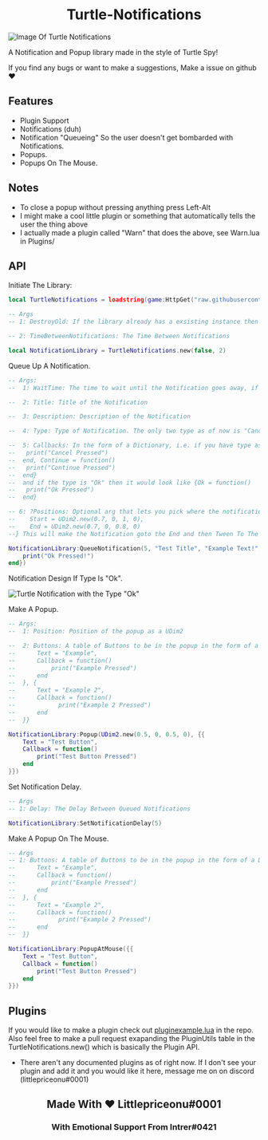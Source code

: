 <h1 align="center">Turtle-Notifications</h1>

![Image Of Turtle Notifications](https://i.gyazo.com/3d63118f4f8f44106add2d7ef12cef85.png)

A Notification and Popup library made in the style of Turtle Spy!

If you find any bugs or want to make a suggestions, Make a issue on github ❤️

## Features

* Plugin Support
* Notifications (duh)
* Notification "Queueing" So the user doesn't get bombarded with Notifications.
* Popups.
* Popups On The Mouse.

## Notes

* To close a popup without pressing anything press Left-Alt
* I might make a cool little plugin or something that automatically tells the user the thing above
* I actually made a plugin called "Warn" that does the above, see Warn.lua in Plugins/

## API

Initiate The Library:

```lua
local TurtleNotifications = loadstring(game:HttpGet("raw.githubusercontent.com/Turtle-Brand/Turtle-Notifications/main/source.lua"))()

-- Args
-- 1: DestroyOld: If the library already has a exsisting instance then it will destroy the old Gui and Make a new one. If false then will return the old instance (if it exsists)

-- 2: TimeBetweenNotifications: The Time Between Notifications

local NotificationLibrary = TurtleNotifications.new(false, 2)
```

Queue Up A Notification.

```lua
-- Args:
--  1: WaitTime: The time to wait until the Notification goes away, if 0 then it will not go away until user interacts

--  2: Title: Title of the Notification

--  3: Description: Description of the Notification

--  4: Type: Type of Notification. The only two type as of now is "Cancel-Continue" and "Ok" these pick which buttons apear, If it is Ok then the Ok Button will be visible. If  Cancel-Continue then the Cancel and Continue buttons will be visible.

--  5: Callbacks: In the form of a Dictionary, i.e. if you have type as "Cancel-Continue" Then you make a Table with the Callbacks formated like this {Cancel = function() 
--   print("Cancel Pressed")
--  end, Continue = function()
--   print("Continue Pressed")
--  end} 
--  and if the type is "Ok" then it would look like {Ok = function()
--   print("Ok Pressed")
--  end}

-- 6: ?Positions: Optional arg that lets you pick where the notification will start and end. i.e. {
--    Start = UDim2.new(0.7, 0, 1, 0),
--    End = UDim2.new(0.7, 0, 0.8, 0)
--} This will make the Notification goto the End and then Tween To The Start and then Tween To The End. So the end should be off screen, and the Start should be where you want the user to look to see the Notification

NotificationLibrary:QueueNotification(5, "Test Title", "Example Text!", "Ok", {Ok = function() 
    print("Ok Pressed!")
end})
```

Notification Design If Type Is "Ok".

![Turtle Notification with the Type "Ok"](https://gyazo.com/0a274957d722e9ba6e74d5e60e277e9f.png)

Make A Popup.

```lua
-- Args:
--  1: Position: Position of the popup as a UDim2

--  2: Buttons: A table of Buttons to be in the popup in the form of a Dictonary i.e. {{
--      Text = "Example",
--      Callback = function()
--          print("Example Pressed")
--      end
--  }, {
--      Text = "Example 2",
--      Callback = function()
--            print("Example 2 Pressed")
--      end
--  }} 

NotificationLibrary:Popup(UDim2.new(0.5, 0, 0.5, 0), {{
    Text = "Test Button",
    Callback = function()
        print("Test Button Pressed")
    end
}})
```

Set Notification Delay.

```lua
-- Args
-- 1: Delay: The Delay Between Queued Notifications

NotificationLibrary:SetNotificationDelay(5)
```

Make A Popup On The Mouse.

```lua
-- Args
-- 1: Buttons: A table of Buttons to be in the popup in the form of a Dictonary i.e. {{
--      Text = "Example",
--      Callback = function()
--          print("Example Pressed")
--      end
--  }, {
--      Text = "Example 2",
--      Callback = function()
--            print("Example 2 Pressed")
--      end
--  }} 

NotificationLibrary:PopupAtMouse({{
    Text = "Test Button",
    Callback = function()
        print("Test Button Pressed")
    end
}})
```

## Plugins

If you would like to make a plugin check out [pluginexample.lua](https://github.com/Turtle-Brand/Turtle-Notifications/blob/main/pluginexample.lua) in the repo.
Also feel free to make a pull request exapanding the PluginUtils table in the TurtleNotifications.new() which is basically the Plugin API.

* There aren't any documented plugins as of right now. If I don't see your plugin and add it and you would like it here, message me on on discord (littlepriceonu#0001)

<h2 align="center">Made With ❤️ Littlepriceonu#0001</h2>
<h3 align="center">With Emotional Support From Intrer#0421</h3>
